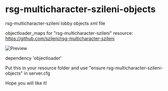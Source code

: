 # rsg-multicharacter-szileni-objects

rsg-multicharacter-szileni lobby objects xml file

objectloader_maps for "rsg-multicharacter-szileni" resource: https://github.com/szileni/rsg-multicharacter-szileni

![Preview](https://github.com/szileni/rsg-multicharacter-szileni/blob/3848b7dd7b8d93017f58b3470ab9ab8bf5756905/preview/preview_4.png)

dependency 'objectloader'

Put this in your resource folder and use "ensure rsg-multicharacter-szileni-objects" in server.cfg

Hope you will like it!
